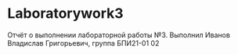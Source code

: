 # Laboratorywork3
Отчёт о выполнении лабораторной работы №3.
Выполнил Иванов Владислав Григорьевич, группа БПИ21-01 02
